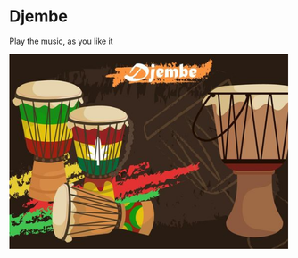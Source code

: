 # Djembe
Play the music, as you like it

<img alt="image" src="Djembe.jpg" width="500" height="350" />

